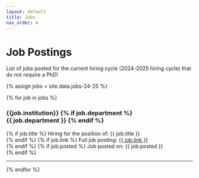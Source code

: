 ```yaml
---
layout: default
title: Jobs
nav_order: 4
---
```


# Job Postings

List of jobs posted for the current hiring cycle (2024-2025 hiring cycle) that do not require a PhD!

{% assign jobs = site.data.jobs-24-25 %}

{% for job in jobs %}

<div class="institution">
  <div>
    <h3 class="institution-name">
      {{job.institution}}
      {% if job.department %}
      <br>
      {{ job.department }}
      {% endif %}
    </h3>
    {% if job.title %}
    Hiring for the position of: {{ job.title }}
    <br>
    {% endif %}
    {% if job.link %}
    Full job posting: <a href="{{ job.link }}"> {{ job.link }} </a>
    <br>
    {% endif %}
    {% if job.posted %}
    Job posted on: {{ job.posted }}
    <br>
    {% endif %}
  </div>
</div>

---


{% endfor %}
